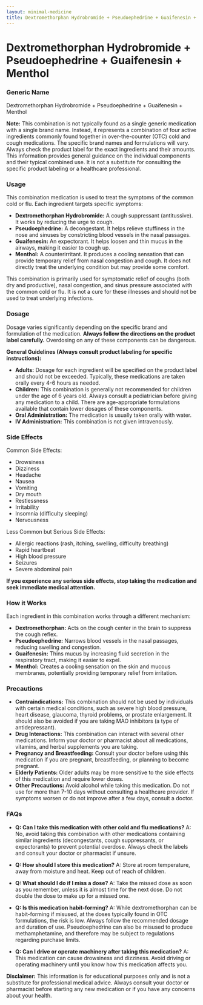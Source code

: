 ```yaml
---
layout: minimal-medicine
title: Dextromethorphan Hydrobromide + Pseudoephedrine + Guaifenesin + Menthol
---
```


# Dextromethorphan Hydrobromide + Pseudoephedrine + Guaifenesin + Menthol
### Generic Name
Dextromethorphan Hydrobromide + Pseudoephedrine + Guaifenesin + Menthol

**Note:** This combination is not typically found as a single generic medication with a single brand name.  Instead, it represents a combination of four active ingredients commonly found together in over-the-counter (OTC) cold and cough medications.  The specific brand names and formulations will vary.  Always check the product label for the exact ingredients and their amounts.  This information provides general guidance on the individual components and their typical combined use.  It is not a substitute for consulting the specific product labeling or a healthcare professional.


### Usage
This combination medication is used to treat the symptoms of the common cold or flu. Each ingredient targets specific symptoms:

* **Dextromethorphan Hydrobromide:** A cough suppressant (antitussive). It works by reducing the urge to cough.
* **Pseudoephedrine:** A decongestant. It helps relieve stuffiness in the nose and sinuses by constricting blood vessels in the nasal passages.
* **Guaifenesin:** An expectorant. It helps loosen and thin mucus in the airways, making it easier to cough up.
* **Menthol:** A counterirritant. It produces a cooling sensation that can provide temporary relief from nasal congestion and cough.  It does not directly treat the underlying condition but may provide some comfort.


This combination is primarily used for symptomatic relief of coughs (both dry and productive), nasal congestion, and sinus pressure associated with the common cold or flu.  It is not a cure for these illnesses and should not be used to treat underlying infections.


### Dosage
Dosage varies significantly depending on the specific brand and formulation of the medication.  **Always follow the directions on the product label carefully.**  Overdosing on any of these components can be dangerous.

**General Guidelines (Always consult product labeling for specific instructions):**

* **Adults:**  Dosage for each ingredient will be specified on the product label and should not be exceeded. Typically, these medications are taken orally every 4-6 hours as needed.
* **Children:**  This combination is generally not recommended for children under the age of 6 years old.  Always consult a pediatrician before giving any medication to a child.  There are age-appropriate formulations available that contain lower dosages of these components.
* **Oral Administration:**  The medication is usually taken orally with water.
* **IV Administration:**  This combination is not given intravenously.


### Side Effects

Common Side Effects:

* Drowsiness
* Dizziness
* Headache
* Nausea
* Vomiting
* Dry mouth
* Restlessness
* Irritability
* Insomnia (difficulty sleeping)
* Nervousness

Less Common but Serious Side Effects:

* Allergic reactions (rash, itching, swelling, difficulty breathing)
* Rapid heartbeat
* High blood pressure
* Seizures
* Severe abdominal pain

**If you experience any serious side effects, stop taking the medication and seek immediate medical attention.**


### How it Works

Each ingredient in this combination works through a different mechanism:

* **Dextromethorphan:** Acts on the cough center in the brain to suppress the cough reflex.
* **Pseudoephedrine:** Narrows blood vessels in the nasal passages, reducing swelling and congestion.
* **Guaifenesin:** Thins mucus by increasing fluid secretion in the respiratory tract, making it easier to expel.
* **Menthol:** Creates a cooling sensation on the skin and mucous membranes, potentially providing temporary relief from irritation.


### Precautions

* **Contraindications:**  This combination should not be used by individuals with certain medical conditions, such as severe high blood pressure, heart disease, glaucoma, thyroid problems, or prostate enlargement.  It should also be avoided if you are taking MAO inhibitors (a type of antidepressant).
* **Drug Interactions:** This combination can interact with several other medications.  Inform your doctor or pharmacist about all medications, vitamins, and herbal supplements you are taking.
* **Pregnancy and Breastfeeding:**  Consult your doctor before using this medication if you are pregnant, breastfeeding, or planning to become pregnant.
* **Elderly Patients:**  Older adults may be more sensitive to the side effects of this medication and require lower doses.
* **Other Precautions:**  Avoid alcohol while taking this medication.  Do not use for more than 7-10 days without consulting a healthcare provider.  If symptoms worsen or do not improve after a few days, consult a doctor.


### FAQs

* **Q: Can I take this medication with other cold and flu medications?** A:  No, avoid taking this combination with other medications containing similar ingredients (decongestants, cough suppressants, or expectorants) to prevent potential overdose.  Always check the labels and consult your doctor or pharmacist if unsure.

* **Q: How should I store this medication?** A: Store at room temperature, away from moisture and heat. Keep out of reach of children.

* **Q: What should I do if I miss a dose?** A: Take the missed dose as soon as you remember, unless it is almost time for the next dose.  Do not double the dose to make up for a missed one.

* **Q:  Is this medication habit-forming?** A:  While dextromethorphan can be habit-forming if misused, at the doses typically found in OTC formulations, the risk is low.  Always follow the recommended dosage and duration of use.  Pseudoephedrine can also be misused to produce methamphetamine, and therefore may be subject to regulations regarding purchase limits.

* **Q:  Can I drive or operate machinery after taking this medication?** A:  This medication can cause drowsiness and dizziness.  Avoid driving or operating machinery until you know how this medication affects you.

**Disclaimer:** This information is for educational purposes only and is not a substitute for professional medical advice. Always consult your doctor or pharmacist before starting any new medication or if you have any concerns about your health.
